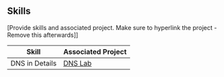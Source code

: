 

## Skills
[Provide skills and associated project. Make sure to hyperlink the project - Remove this afterwards]]

| Skill                                         | Associated Project         |
|-----------------------------------------------|----------------------------|
| DNS in Details          | <a href="https://google.com">DNS Lab</a>|


